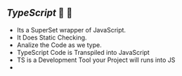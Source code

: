 ## _TypeScript_ 🚀 🎯

- Its a SuperSet wrapper of JavaScript.
- It Does Static Checking.
- Analize the Code as we type.
- TypeScript Code is Transpiled into JavaScript
- TS is a Development Tool your Project will runs into JS
-
